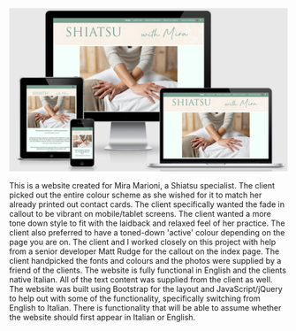 <img src="images/shiatsu.png">

This is a website created for Mira Marioni, a Shiatsu specialist. The client picked out the entire colour scheme as she wished for it to match her already printed out contact cards. The client specifically wanted the fade in callout to be vibrant on mobile/tablet screens. The client wanted a more tone down style to fit with the laidback and relaxed feel of her practice. The client also preferred to have a toned-down 'active' colour depending on the page you are on. The client and I worked closely on this project with help from a senior developer Matt Rudge for the callout on the index page. The client handpicked the fonts and colours and the photos were supplied by a friend of the clients. The website is fully functional in English and the clients native Italian. All of the text content was supplied from the client as well. The website was built using Bootstrap for the layout and JavaScript/jQuery to help out with some of the functionality, specifically switching from English to Italian. There is functionality that will be able to assume whether the website should first appear in Italian or English.